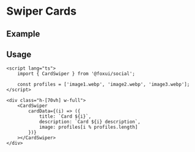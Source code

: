 <script lang="ts">
	import SwiperCardsExample from './Example.svelte';
</script>

# Swiper Cards

## Example

<SwiperCardsExample />

## Usage

```svelte
<script lang="ts">
	import { CardSwiper } from '@foxui/social';

	const profiles = ['image1.webp', 'image2.webp', 'image3.webp'];
</script>

<div class="h-[70vh] w-full">
	<CardSwiper
		cardData={(i) => ({
			title: `Card ${i}`,
			description: `Card ${i} description`,
			image: profiles[i % profiles.length]
		})}
	></CardSwiper>
</div>
```
